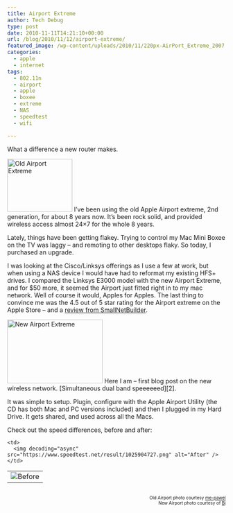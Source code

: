 ```yaml
---
title: Airport Extreme
author: Tech Debug
type: post
date: 2010-11-11T14:21:10+00:00
url: /blog/2010/11/12/airport-extreme/
featured_image: /wp-content/uploads/2010/11/220px-AirPort_Extreme_2007.jpg
categories:
  - apple
  - internet
tags:
  - 802.11n
  - airport
  - apple
  - boxee
  - extreme
  - NAS
  - speedtest
  - wifi

---
```

What a difference a new router makes.

<img decoding="async" loading="lazy" src="https://techdebug.com/wp-content/uploads/2010/11/150px-Airportextreme.jpg" alt="Old Airport Extreme" title="Old Airport Extreme" width="150" height="122" class="alignright size-full wp-image-766" /> I&#8217;ve been using the old Apple Airport extreme, 2nd generation, for about 8 years now. It&#8217;s been rock solid, and provided wireless access almost 24&#215;7 for the whole 8 years.

Lately, things have been getting flakey. Trying to control my Mac Mini Boxee on the TV was laggy &#8211; and remoting to other desktops flaky. So today, I purchased an upgrade.

I was looking at the Cisco/Linksys offerings as I use a few at work, but when using a NAS device I would have had to reformat my existing HFS+ drives. I compared the Linksys E3000 model with the new Airport Extreme, and for $50 more, it seemed the Airport just fitted right in to my mac network. Well of course it would, Apples for Apples. The last thing to convince me was the 4.5 out of 5 star rating for the Airport extreme on the Apple Store &#8211; and a [review from SmallNetBuilder][1].

<img decoding="async" loading="lazy" src="https://techdebug.com/wp-content/uploads/2010/11/220px-AirPort_Extreme_2007.jpg" alt="New Airport Extreme" title="New Airport Extreme" width="220" height="147" class="alignleft size-full wp-image-767" />  
Here I am &#8211; first blog post on the new wireless network. [Simultaneous dual band speeeeeed][2].

It was simple to setup. Plugin, configure with the Apple Airport Utility (the CD has both Mac and PC versions included) and then I plugged in my Hard Drive. It gets shared, and used across all the Macs.

Check out the speed differences, before and after:

<table>
  <tr>
    <td>
      <img decoding="async" src="https://www.speedtest.net/result/1025800612.png" alt="Before" />
    </td>
    
    <td>
      <img decoding="async" src="https://www.speedtest.net/result/1025904727.png" alt="After" />
    </td>
  </tr>
</table>

<p style="text-align: right;">
  <span style="font-size: 10px;"><br /> Old Airport photo courtesy <a <a href="http://en.wikipedia.org/wiki/File:Airportextreme.jpg">me-pawel</a><br /> New Airport photo courtesy of <a href="http://en.wikipedia.org/wiki/File:AirPort_Extreme_2007.jpg">Bj</p>

 [1]: http://www.smallnetbuilder.com/wireless/wireless-features/30974-more-surprises-from-the-new-airport-extreme
 [2]: http://www.apple.com/au/airportextreme/